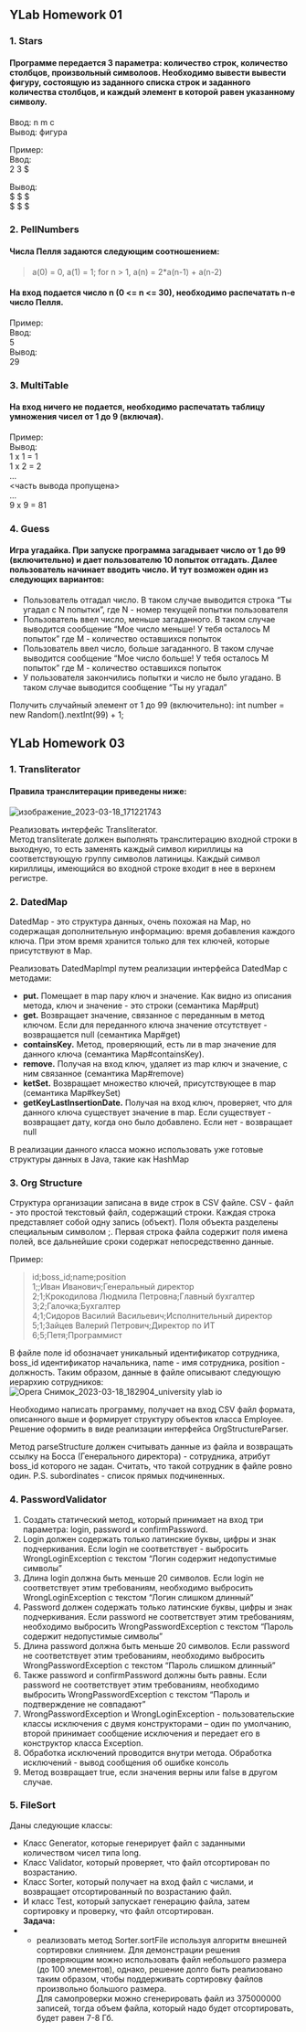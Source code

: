 ## YLab Homework 01
### 1. Stars
#### Программе передается 3 параметра: количество строк, количество столбцов, произвольный символоов. Необходимо вывести вывести фигуру, состоящую из заданного списка строк и заданного количества столбцов, и каждый элемент в которой равен указанному символу.

Ввод: n m c </br>
Вывод: фигура

Пример: </br>
Ввод:</br>
2 3 $ </br>

Вывод: </br>
$ $ $ </br>
$ $ $

### 2. PellNumbers
#### Числа Пелля задаются следующим соотношением:
> a(0) = 0, a(1) = 1; for n > 1, a(n) = 2*a(n-1) + a(n-2)
#### На вход подается число n (0 <= n <= 30), необходимо распечатать n-e число Пелля.

Пример: </br>
Ввод: </br>
5 </br>
Вывод: </br>
29

### 3. MultiTable
#### На вход ничего не подается, необходимо распечатать таблицу умножения чисел от 1 до 9 (включая).

Пример:</br>
Вывод:</br>
1 x 1 = 1 </br>
1 x 2 = 2</br>
…</br>
<часть вывода пропущена></br>
…</br>
9 x 9 = 81

### 4. Guess
#### Игра угадайка. При запуске программа загадывает число от 1 до 99 (включительно) и дает пользователю 10 попыток отгадать. Далее пользователь начинает вводить число. И тут возможен один из следующих вариантов:
- Пользователь отгадал число. В таком случае выводится строка
  “Ты угадал с N попытки”, где N - номер текущей попытки пользователя
- Пользователь ввел число, меньше загаданного. В таком случае выводится сообщение “Мое число меньше! У тебя осталось M попыток” где M - количество оставшихся попыток
- Пользователь ввел число, больше загаданного. В таком случае выводится сообщение “Мое число больше! У тебя осталось M попыток” где M - количество оставшихся попыток
- У пользователя закончились попытки и число не было угадано. В таком случае выводится сообщение “Ты ну угадал”

Получить случайный элемент от 1 до 99 (включительно):
int number = new Random().nextInt(99) + 1;

## YLab Homework 03
### 1. Transliterator
#### Правила транслитерации приведены ниже:
![изображение_2023-03-18_171221743](https://user-images.githubusercontent.com/34368106/226111346-4755f93c-4fe8-494f-b0c9-0110503fc3d5.png)

Реализовать интерфейс Transliterator. </br>
Метод transliterate должен выполнять транслитерацию входной строки в выходную, то
есть заменять каждый символ кириллицы на соответствующую группу символов
латиницы. Каждый символ кириллицы, имеющийся во входной строке входит в нее в
верхнем регистре.

### 2. DatedMap
DatedMap - это структура данных, очень похожая на Map, но содержащая
дополнительную информацию: время добавления каждого ключа. При этом время
хранится только для тех ключей, которые присутствуют в Map. 

Реализовать DatedMapImpl путем реализации интерфейса DatedMap c методами:
+ <b>put.</b> Помещает в map пару ключ и значение. Как видно из описания метода, ключ и
значение - это строки (семантика Map#put)
+ <b>get.</b>
Возвращает значение, связанное с переданным в метод ключом. Если для
переданного ключа значение отсутствует - возвращается null (семантика Map#get)
+ <b>containsKey.</b> Метод, проверяющий, есть ли в map значение для данного ключа
(семантика Map#containsKey).
+ <b>remove.</b> Получая на вход ключ, удаляет из map ключ и значение, с ним связанное
(семантика Map#remove)
+ <b>ketSet.</b> Возвращает множество ключей, присутствующее в map (семантика
Map#keySet)
+ <b>getKeyLastInsertionDate.</b> Получая на вход ключ, проверяет, что для данного ключа
существует значение в map. Если существует - возвращает дату, когда оно было
добавлено. Если нет - возвращает null

В реализации данного класса можно использовать уже готовые структуры данных в
Java, такие как HashMap

### 3. Org Structure
Структура организации записана в виде строк в CSV файле. CSV - файл - это простой
текстовый файл, содержащий строки. Каждая строка представляет собой одну запись
(объект). Поля объекта разделены специальным символом ;. Первая строка файла
содержит поля имена полей, все дальнейшие сроки содержат непосредственно
данные.

Пример:
> id;boss_id;name;position </br>
> 1;;Иван Иванович;Генеральный директор </br>
> 2;1;Крокодилова Людмила Петровна;Главный бухгалтер </br>
> 3;2;Галочка;Бухгалтер </br>
> 4;1;Сидоров Василий Васильевич;Исполнительный директор </br>
> 5;1;Зайцев Валерий Петрович;Директор по ИТ</br>
> 6;5;Петя;Программист </br>

В файле поле id обозначает уникальный идентификатор сотрудника, boss_id
идентификатор начальника, name - имя сотрудника, position - должность. Таким
образом, данные в файле описывают следующую иерархию сотрудников:
![Opera Снимок_2023-03-18_182904_university ylab io](https://user-images.githubusercontent.com/34368106/226115337-e40f778b-5a86-403a-8297-b9c606d07d59.png)

Необходимо написать программу, получает на вход CSV файл формата, описанного
выше и формирует структуру объектов класса Employee.
Решение оформить в виде реализации интерфейса OrgStructureParser.

Метод parseStructure должен считывать данные из файла и возвращать ссылку на
Босса (Генерального директора) - сотрудника, атрибут boss_id которого не задан.
Cчитать, что такой сотрудник в файле ровно один.
P.S. subordinates - список прямых подчиненных.

### 4. PasswordValidator
1. Создать статический метод, который принимает на вход три параметра: login,
   password и confirmPassword.
2. Login должен содержать только латинские буквы, цифры и знак подчеркивания.
   Если login не соответствует - выбросить WrongLoginException с текстом “Логин
   содержит недопустимые символы”
3. Длина login должна быть меньше 20 символов. Если login не соответствует этим
   требованиям, необходимо выбросить WrongLoginException с текстом “Логин
   слишком длинный”
4. Password должен содержать только латинские буквы, цифры и знак
   подчеркивания. Если password не соответствует этим требованиям, необходимо
   выбросить WrongPasswordException с текстом “Пароль содержит недопустимые
   символы”
5. Длина password должна быть меньше 20 символов. Если password не
   соответствует этим требованиям, необходимо выбросить
   WrongPasswordException с текстом “Пароль слишком длинный”
6. Также password и confirmPassword должны быть равны. Если password не
   соответствует этим требованиям, необходимо выбросить
   WrongPasswordException с текстом “Пароль и подтверждение не совпадают”
7. WrongPasswordException и WrongLoginException - пользовательские классы
   исключения с двумя конструкторами – один по умолчанию, второй принимает
   сообщение исключения и передает его в конструктор класса Exception.
8. Обработка исключений проводится внутри метода. Обработка исключений -
   вывод сообщения об ошибке консоль
9. Метод возвращает true, если значения верны или false в другом случае.

### 5. FileSort
Даны следующие классы: </br>
+ Класс Generator, которые генерирует файл с заданными количеством чисел типа long. </br>
+ Класс Validator, который проверяет, что файл отсортирован по возрастанию. </br>
+ Класс Sorter, который получает на вход файл с числами, и возвращает
отсортированный по возрастанию файл. </br>
+ И класс Test, который запускает генерацию файла, затем сортировку и проверку, что
файл отсортирован. </br>
<b>Задача:</b> 
+ - реализовать метод Sorter.sortFile используя алгоритм внешней
сортировки слиянием.
Для демонстрации решения проверяющим можно использовать файл небольшого
размера (до 100 элементов), однако, решение долго быть реализовано таким образом,
чтобы поддерживать сортировку файлов произвольно большого размера. </br>
Для самопроверки можно сгенерировать файл из 375000000 записей, тогда объем
файла, который надо будет отсортировать, будет равен 7-8 Гб.




